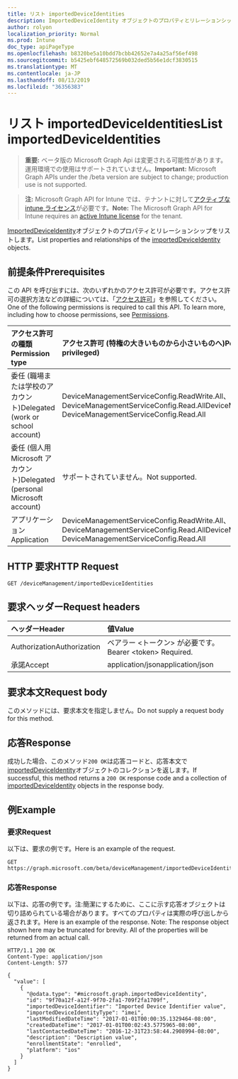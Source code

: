 ```yaml
---
title: リスト importedDeviceIdentities
description: ImportedDeviceIdentity オブジェクトのプロパティとリレーションシップをリストします。
author: rolyon
localization_priority: Normal
ms.prod: Intune
doc_type: apiPageType
ms.openlocfilehash: b8320be5a10bdd7bcbb42652e7a4a25af56ef498
ms.sourcegitcommit: b5425ebf648572569b032ded5b56e1dcf3830515
ms.translationtype: MT
ms.contentlocale: ja-JP
ms.lasthandoff: 08/13/2019
ms.locfileid: "36356383"
---
```

# <a name="list-importeddeviceidentities"></a><span data-ttu-id="ef10b-103">リスト importedDeviceIdentities</span><span class="sxs-lookup"><span data-stu-id="ef10b-103">List importedDeviceIdentities</span></span>

> <span data-ttu-id="ef10b-104">**重要:** ベータ版の Microsoft Graph Api は変更される可能性があります。運用環境での使用はサポートされていません。</span><span class="sxs-lookup"><span data-stu-id="ef10b-104">**Important:** Microsoft Graph APIs under the /beta version are subject to change; production use is not supported.</span></span>

> <span data-ttu-id="ef10b-105">**注:** Microsoft Graph API for Intune では、テナントに対して[アクティブな intune ライセンス](https://go.microsoft.com/fwlink/?linkid=839381)が必要です。</span><span class="sxs-lookup"><span data-stu-id="ef10b-105">**Note:** The Microsoft Graph API for Intune requires an [active Intune license](https://go.microsoft.com/fwlink/?linkid=839381) for the tenant.</span></span>

<span data-ttu-id="ef10b-106">[ImportedDeviceIdentity](../resources/intune-enrollment-importeddeviceidentity.md)オブジェクトのプロパティとリレーションシップをリストします。</span><span class="sxs-lookup"><span data-stu-id="ef10b-106">List properties and relationships of the [importedDeviceIdentity](../resources/intune-enrollment-importeddeviceidentity.md) objects.</span></span>

## <a name="prerequisites"></a><span data-ttu-id="ef10b-107">前提条件</span><span class="sxs-lookup"><span data-stu-id="ef10b-107">Prerequisites</span></span>
<span data-ttu-id="ef10b-p101">この API を呼び出すには、次のいずれかのアクセス許可が必要です。アクセス許可の選択方法などの詳細については、「[アクセス許可](/graph/permissions-reference)」を参照してください。</span><span class="sxs-lookup"><span data-stu-id="ef10b-p101">One of the following permissions is required to call this API. To learn more, including how to choose permissions, see [Permissions](/graph/permissions-reference).</span></span>

|<span data-ttu-id="ef10b-110">アクセス許可の種類</span><span class="sxs-lookup"><span data-stu-id="ef10b-110">Permission type</span></span>|<span data-ttu-id="ef10b-111">アクセス許可 (特権の大きいものから小さいものへ)</span><span class="sxs-lookup"><span data-stu-id="ef10b-111">Permissions (from most to least privileged)</span></span>|
|:---|:---|
|<span data-ttu-id="ef10b-112">委任 (職場または学校のアカウント)</span><span class="sxs-lookup"><span data-stu-id="ef10b-112">Delegated (work or school account)</span></span>|<span data-ttu-id="ef10b-113">DeviceManagementServiceConfig.ReadWrite.All、DeviceManagementServiceConfig.Read.All</span><span class="sxs-lookup"><span data-stu-id="ef10b-113">DeviceManagementServiceConfig.ReadWrite.All, DeviceManagementServiceConfig.Read.All</span></span>|
|<span data-ttu-id="ef10b-114">委任 (個人用 Microsoft アカウント)</span><span class="sxs-lookup"><span data-stu-id="ef10b-114">Delegated (personal Microsoft account)</span></span>|<span data-ttu-id="ef10b-115">サポートされていません。</span><span class="sxs-lookup"><span data-stu-id="ef10b-115">Not supported.</span></span>|
|<span data-ttu-id="ef10b-116">アプリケーション</span><span class="sxs-lookup"><span data-stu-id="ef10b-116">Application</span></span>|<span data-ttu-id="ef10b-117">DeviceManagementServiceConfig.ReadWrite.All、DeviceManagementServiceConfig.Read.All</span><span class="sxs-lookup"><span data-stu-id="ef10b-117">DeviceManagementServiceConfig.ReadWrite.All, DeviceManagementServiceConfig.Read.All</span></span>|

## <a name="http-request"></a><span data-ttu-id="ef10b-118">HTTP 要求</span><span class="sxs-lookup"><span data-stu-id="ef10b-118">HTTP Request</span></span>
<!-- {
  "blockType": "ignored"
}
-->
``` http
GET /deviceManagement/importedDeviceIdentities
```

## <a name="request-headers"></a><span data-ttu-id="ef10b-119">要求ヘッダー</span><span class="sxs-lookup"><span data-stu-id="ef10b-119">Request headers</span></span>
|<span data-ttu-id="ef10b-120">ヘッダー</span><span class="sxs-lookup"><span data-stu-id="ef10b-120">Header</span></span>|<span data-ttu-id="ef10b-121">値</span><span class="sxs-lookup"><span data-stu-id="ef10b-121">Value</span></span>|
|:---|:---|
|<span data-ttu-id="ef10b-122">Authorization</span><span class="sxs-lookup"><span data-stu-id="ef10b-122">Authorization</span></span>|<span data-ttu-id="ef10b-123">ベアラー &lt;トークン&gt; が必要です。</span><span class="sxs-lookup"><span data-stu-id="ef10b-123">Bearer &lt;token&gt; Required.</span></span>|
|<span data-ttu-id="ef10b-124">承諾</span><span class="sxs-lookup"><span data-stu-id="ef10b-124">Accept</span></span>|<span data-ttu-id="ef10b-125">application/json</span><span class="sxs-lookup"><span data-stu-id="ef10b-125">application/json</span></span>|

## <a name="request-body"></a><span data-ttu-id="ef10b-126">要求本文</span><span class="sxs-lookup"><span data-stu-id="ef10b-126">Request body</span></span>
<span data-ttu-id="ef10b-127">このメソッドには、要求本文を指定しません。</span><span class="sxs-lookup"><span data-stu-id="ef10b-127">Do not supply a request body for this method.</span></span>

## <a name="response"></a><span data-ttu-id="ef10b-128">応答</span><span class="sxs-lookup"><span data-stu-id="ef10b-128">Response</span></span>
<span data-ttu-id="ef10b-129">成功した場合、このメソッド`200 OK`は応答コードと、応答本文で[importedDeviceIdentity](../resources/intune-enrollment-importeddeviceidentity.md)オブジェクトのコレクションを返します。</span><span class="sxs-lookup"><span data-stu-id="ef10b-129">If successful, this method returns a `200 OK` response code and a collection of [importedDeviceIdentity](../resources/intune-enrollment-importeddeviceidentity.md) objects in the response body.</span></span>

## <a name="example"></a><span data-ttu-id="ef10b-130">例</span><span class="sxs-lookup"><span data-stu-id="ef10b-130">Example</span></span>

### <a name="request"></a><span data-ttu-id="ef10b-131">要求</span><span class="sxs-lookup"><span data-stu-id="ef10b-131">Request</span></span>
<span data-ttu-id="ef10b-132">以下は、要求の例です。</span><span class="sxs-lookup"><span data-stu-id="ef10b-132">Here is an example of the request.</span></span>
``` http
GET https://graph.microsoft.com/beta/deviceManagement/importedDeviceIdentities
```

### <a name="response"></a><span data-ttu-id="ef10b-133">応答</span><span class="sxs-lookup"><span data-stu-id="ef10b-133">Response</span></span>
<span data-ttu-id="ef10b-p102">以下は、応答の例です。注:簡潔にするために、ここに示す応答オブジェクトは切り詰められている場合があります。すべてのプロパティは実際の呼び出しから返されます。</span><span class="sxs-lookup"><span data-stu-id="ef10b-p102">Here is an example of the response. Note: The response object shown here may be truncated for brevity. All of the properties will be returned from an actual call.</span></span>
``` http
HTTP/1.1 200 OK
Content-Type: application/json
Content-Length: 577

{
  "value": [
    {
      "@odata.type": "#microsoft.graph.importedDeviceIdentity",
      "id": "9f70a12f-a12f-9f70-2fa1-709f2fa1709f",
      "importedDeviceIdentifier": "Imported Device Identifier value",
      "importedDeviceIdentityType": "imei",
      "lastModifiedDateTime": "2017-01-01T00:00:35.1329464-08:00",
      "createdDateTime": "2017-01-01T00:02:43.5775965-08:00",
      "lastContactedDateTime": "2016-12-31T23:58:44.2908994-08:00",
      "description": "Description value",
      "enrollmentState": "enrolled",
      "platform": "ios"
    }
  ]
}
```







